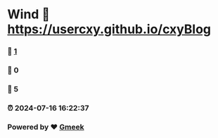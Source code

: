 # Wind :link: https://usercxy.github.io/cxyBlog 
### :page_facing_up: [1](https://usercxy.github.io/cxyBlog/tag.html) 
### :speech_balloon: 0 
### :hibiscus: 5 
### :alarm_clock: 2024-07-16 16:22:37 
### Powered by :heart: [Gmeek](https://github.com/Meekdai/Gmeek)
